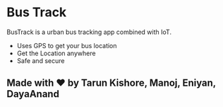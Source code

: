 # Bus Track

BusTrack is a urban bus tracking app combined with IoT.

- Uses GPS to get your bus location
- Get the Location anywhere
- Safe and secure 

 ## Made with :heart: by Tarun Kishore, Manoj, Eniyan, DayaAnand
